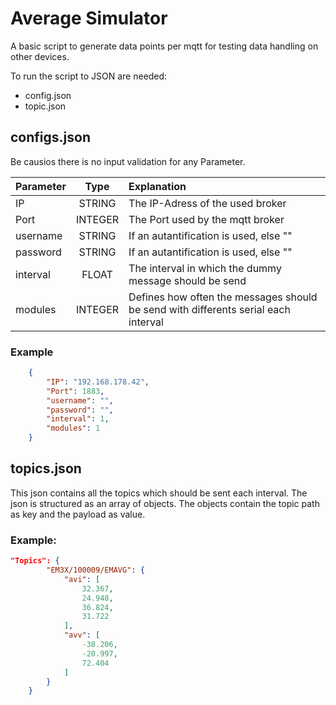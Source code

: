 # Average Simulator 

A basic script to generate data points per mqtt for testing data handling on other devices.

To run the script to JSON are needed:
* config.json
* topic.json

## configs.json

Be causios there is no input validation for any Parameter.

| Parameter        | Type       | Explanation  |
| ------------- |:-------------:| :-----|
| IP      | STRING | The IP-Adress of the used broker |
| Port      | INTEGER      |   The Port used by the mqtt broker |
| username | STRING      |    If an autantification is used, else "" |
| password | STRING      |    If an autantification is used, else "" |
| interval | FLOAT      |    The interval in which the dummy message should be send |
| modules | INTEGER      |    Defines how often the messages should be send with differents serial each interval |

### Example

```json
    {
        "IP": "192.168.178.42",
        "Port": 1883,
        "username": "",
        "password": "",
        "interval": 1,
        "modules": 1
    }
```
## topics.json

This json contains all the topics which should be sent each interval.
The json is structured as an array of objects. The objects contain the topic path as key and the payload as value.

### Example:

```json
"Topics": {
        "EM3X/100009/EMAVG": {
            "avi": [
                32.367,
                24.948,
                36.824,
                31.722
            ],
            "avv": [
                -38.206,
                -20.997,
                72.404
            ]
        }
    }
```